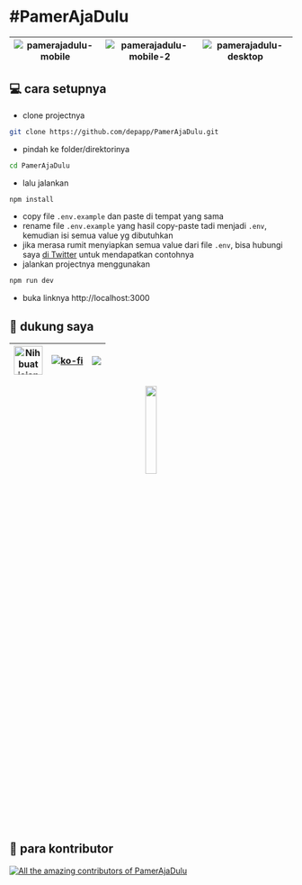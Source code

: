 # #PamerAjaDulu
| ![pamerajadulu-mobile](https://github.com/user-attachments/assets/de46db44-8112-43e6-97c8-82725730040f) | ![pamerajadulu-mobile-2](https://github.com/user-attachments/assets/648cd59c-2590-4e6a-a4e2-ecaea58ab67f) | ![pamerajadulu-desktop](https://github.com/user-attachments/assets/6a659c4c-f09d-4f5c-9e9b-f6f058314c7e) |
| --- | --- | --- |

## :computer: cara setupnya
- clone projectnya
```bash
git clone https://github.com/depapp/PamerAjaDulu.git
```
- pindah ke folder/direktorinya
```bash
cd PamerAjaDulu
```
- lalu jalankan
```bash
npm install
```
- copy file `.env.example` dan paste di tempat yang sama
- rename file `.env.example` yang hasil copy-paste tadi menjadi `.env`, kemudian isi semua value yg dibutuhkan
- jika merasa rumit menyiapkan semua value dari file `.env`, bisa hubungi saya <a href="https://x.com/depapp" target="_blank">di Twitter</a> untuk mendapatkan contohnya
- jalankan projectnya menggunakan
```bash
npm run dev
```
- buka linknya http://localhost:3000 

## :muscle: dukung saya
<div align="center">
  
| <a href="https://www.nihbuatjajan.com/depapp" target="_blank"><img src="https://d4xyvrfd64gfm.cloudfront.net/buttons/default-cta.png" alt="Nih buat jajan" style="height: 51px !important;" ></a> | [![ko-fi](https://ko-fi.com/img/githubbutton_sm.svg)](https://ko-fi.com/O4O5120T1U) | <a href="https://www.paypal.me/depapp" target="_blank"><img src="https://www.paypalobjects.com/digitalassets/c/website/marketing/apac/C2/logos-buttons/optimize/44_Yellow_PayPal_Pill_Button.png"></a> |
| ------------ | ----- | ------ |

<a href="https://saweria.co/depapp" target="_blank"><img src="https://github-production-user-asset-6210df.s3.amazonaws.com/6134774/278801090-c4efd5c9-c0a7-43dc-9ea1-c21bc1a55203.png" width="20%" height="20%"></a>

</div>

## :busts_in_silhouette: para kontributor
<a href="https://github.com/depapp/PamerAjaDulu/graphs/contributors"><img src="https://contrib.rocks/image?repo=depapp/PamerAjaDulu" alt="All the amazing contributors of PamerAjaDulu"></a>
